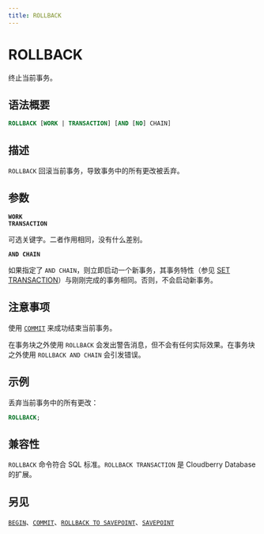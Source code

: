 ```yaml
---
title: ROLLBACK
---
```


# ROLLBACK

终止当前事务。

## 语法概要

```sql
ROLLBACK [WORK | TRANSACTION] [AND [NO] CHAIN]
```

## 描述

`ROLLBACK` 回滚当前事务，导致事务中的所有更改被丢弃。

## 参数

**`WORK`**<br />
**`TRANSACTION`**

可选关键字。二者作用相同，没有什么差别。

**`AND CHAIN`**

如果指定了 `AND CHAIN`，则立即启动一个新事务，其事务特性（参见 [SET TRANSACTION](/i18n/zh/docusaurus-plugin-content-docs/current/sql-stmts/set-transaction.md)）与刚刚完成的事务相同。否则，不会启动新事务。

## 注意事项

使用 [`COMMIT`](https://github.com/cloudberrydb/cloudberrydb-site/blob/cbdb-doc-validation/docs/sql-stmts/commit.md) 来成功结束当前事务。

在事务块之外使用 `ROLLBACK` 会发出警告消息，但不会有任何实际效果。在事务块之外使用 `ROLLBACK AND CHAIN` 会引发错误。

## 示例

丢弃当前事务中的所有更改：

```sql
ROLLBACK;
```

## 兼容性

`ROLLBACK` 命令符合 SQL 标准。`ROLLBACK TRANSACTION` 是 Cloudberry Database 的扩展。

## 另见

[`BEGIN`](https://github.com/cloudberrydb/cloudberrydb-site/blob/cbdb-doc-validation/docs/sql-stmts/begin.md)、[`COMMIT`](https://github.com/cloudberrydb/cloudberrydb-site/blob/cbdb-doc-validation/docs/sql-stmts/commit.md)、[`ROLLBACK TO SAVEPOINT`](/i18n/zh/docusaurus-plugin-content-docs/current/sql-stmts/rollback-to-savepoint.md)、[`SAVEPOINT`](/i18n/zh/docusaurus-plugin-content-docs/current/sql-stmts/savepoint.md)
